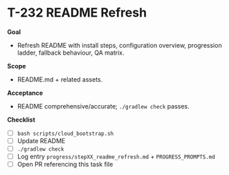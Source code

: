# T-232 README Refresh

**Goal**
- Refresh README with install steps, configuration overview, progression ladder, fallback behaviour, QA matrix.

**Scope**
- README.md + related assets.

**Acceptance**
- README comprehensive/accurate; `./gradlew check` passes.

**Checklist**
- [ ] `bash scripts/cloud_bootstrap.sh`
- [ ] Update README
- [ ] `./gradlew check`
- [ ] Log entry `progress/stepXX_readme_refresh.md` + `PROGRESS_PROMPTS.md`
- [ ] Open PR referencing this task file
